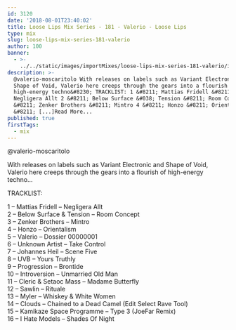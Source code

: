 ```yaml
---
id: 3120
date: '2018-08-01T23:40:02'
title: Loose Lips Mix Series - 181 - Valerio - Loose Lips
type: mix
slug: loose-lips-mix-series-181-valerio
author: 100
banner:
  - >-
    ../../static/images/importMixes/loose-lips-mix-series-181-valerio/image3120.jpeg
description: >-
  @valerio-moscaritolo With releases on labels such as Variant Electronic and
  Shape of Void, Valerio here creeps through the gears into a flourish of
  high-energy techno&#8230; TRACKLIST: 1 &#8211; Mattias Fridell &#8211;
  Negligera Allt 2 &#8211; Below Surface &#038; Tension &#8211; Room Concept 3
  &#8211; Zenker Brothers &#8211; Mintro 4 &#8211; Honzo &#8211; Orientalism 5
  &#8211; [...]Read More...
published: true
firstTags:
  - mix
---
```

@valerio-moscaritolo

With releases on labels such as Variant Electronic and Shape of Void, Valerio here creeps through the gears into a flourish of high-energy techno…

TRACKLIST:

1 – Mattias Fridell – Negligera Allt  
2 – Below Surface & Tension – Room Concept  
3 – Zenker Brothers – Mintro  
4 – Honzo – Orientalism  
5 – Valerio – Dossier 00000001  
6 – Unknown Artist – Take Control  
7 – Johannes Heil – Scene Five  
8 – UVB – Yours Truthly  
9 – Progression – Brontide  
10 – Introversion – Unmarried Old Man  
11 – Cleric & Setaoc Mass – Madame Butterfly  
12 – Sawlin – Rituale  
13 – Myler – Whiskey & White Women  
14 – Clouds – Chained to a Dead Camel (Edit Select Rave Tool)  
15 – Kamikaze Space Programme – Type 3 (JoeFar Remix)  
16 – I Hate Models – Shades Of Night